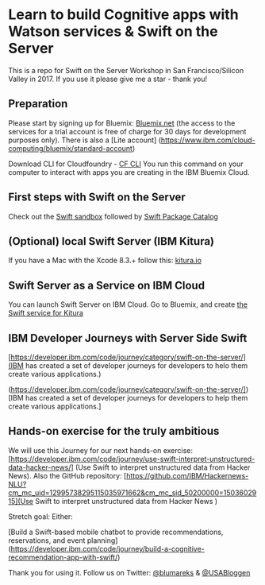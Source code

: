 # Learn to build Cognitive apps with Watson services & Swift on the Server
This is a repo for Swift on the Server Workshop in San Francisco/Silicon Valley in 2017. If you use it please give me a star - thank you!

## Preparation
Please start by signing up for Bluemix: [Bluemix.net](http://bluemix.net) (the access to the services for a trial account is free of charge for 30 days for development purposes only). There is also a [Lite account] (https://www.ibm.com/cloud-computing/bluemix/standard-account)

Download CLI for Cloudfoundry - [CF CLI](https://github.com/cloudfoundry/cli/releases) You run this command on your computer to interact with apps you are creating in the IBM Bluemix Cloud.

## First steps with Swift on the Server
Check out the [Swift sandbox](https://swift.sandbox.bluemix.net/) followed by [Swift Package Catalog](https://packagecatalog.com/) 

## (Optional) local Swift Server (IBM Kitura)
If you have a Mac with the Xcode 8.3.+ follow this: [kitura.io](http://www.kitura.io/)

## Swift Server as a Service on IBM Cloud
You can launch Swift Server on IBM Cloud. Go to Bluemix, and create [the Swift service for Kitura](https://console.bluemix.net/catalog/starters/runtime-for-swift?env_id=ibm%3Ayp%3Aus-south&taxonomyNavigation=apps)

## IBM Developer Journeys with Server Side Swift
[https://developer.ibm.com/code/journey/category/swift-on-the-server/](IBM has created a set of developer journeys for developers to helo them create various applications.)

(https://developer.ibm.com/code/journey/category/swift-on-the-server/])[IBM has created a set of developer journeys for developers to help them create various applications.]

##  Hands-on exercise for the truly ambitious

We will use this Journey for our next hands-on exercise: [https://developer.ibm.com/code/journey/use-swift-interpret-unstructured-data-hacker-news/] (Use Swift to interpret unstructured data from Hacker News). Also the GitHub repository: [https://github.com/IBM/Hackernews-NLU?cm_mc_uid=12995738295115035971662&cm_mc_sid_50200000=1503602915](Use Swift to interpret unstructured data from Hacker News )

Stretch goal: Either:

[Build a Swift-based mobile chatbot to provide recommendations, reservations, and event planning] (https://developer.ibm.com/code/journey/build-a-cognitive-recommendation-app-with-swift/)



Thank you for using it. Follow us on Twitter:
[@blumareks](https://twitter.com/blumareks) & [@USABloggen](https://twitter.com/USABloggen)
